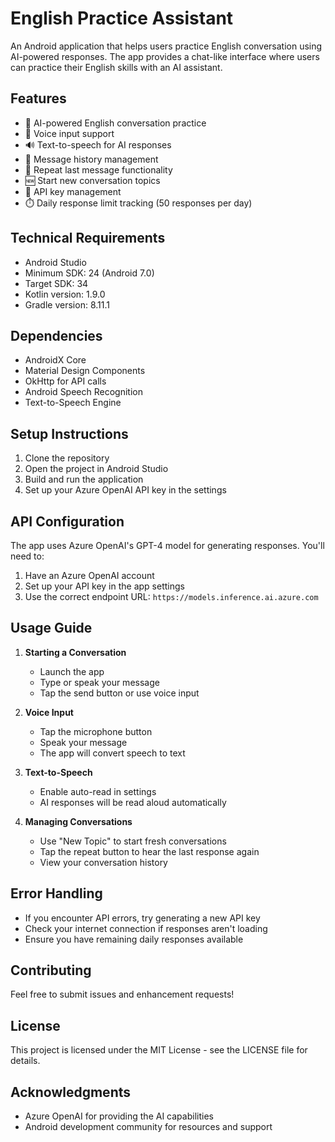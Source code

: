 # English Practice Assistant

An Android application that helps users practice English conversation using AI-powered responses. The app provides a chat-like interface where users can practice their English skills with an AI assistant.

## Features

- 🤖 AI-powered English conversation practice
- 🎤 Voice input support
- 🔊 Text-to-speech for AI responses
- 📝 Message history management
- 🔄 Repeat last message functionality
- 🆕 Start new conversation topics
- 🔑 API key management
- ⏱️ Daily response limit tracking (50 responses per day)

## Technical Requirements

- Android Studio
- Minimum SDK: 24 (Android 7.0)
- Target SDK: 34
- Kotlin version: 1.9.0
- Gradle version: 8.11.1

## Dependencies

- AndroidX Core
- Material Design Components
- OkHttp for API calls
- Android Speech Recognition
- Text-to-Speech Engine

## Setup Instructions

1. Clone the repository
2. Open the project in Android Studio
3. Build and run the application
4. Set up your Azure OpenAI API key in the settings

## API Configuration

The app uses Azure OpenAI's GPT-4 model for generating responses. You'll need to:
1. Have an Azure OpenAI account
2. Set up your API key in the app settings
3. Use the correct endpoint URL: `https://models.inference.ai.azure.com`

## Usage Guide

1. **Starting a Conversation**
   - Launch the app
   - Type or speak your message
   - Tap the send button or use voice input

2. **Voice Input**
   - Tap the microphone button
   - Speak your message
   - The app will convert speech to text

3. **Text-to-Speech**
   - Enable auto-read in settings
   - AI responses will be read aloud automatically

4. **Managing Conversations**
   - Use "New Topic" to start fresh conversations
   - Tap the repeat button to hear the last response again
   - View your conversation history

## Error Handling

- If you encounter API errors, try generating a new API key
- Check your internet connection if responses aren't loading
- Ensure you have remaining daily responses available

## Contributing

Feel free to submit issues and enhancement requests!

## License

This project is licensed under the MIT License - see the LICENSE file for details.

## Acknowledgments

- Azure OpenAI for providing the AI capabilities
- Android development community for resources and support
